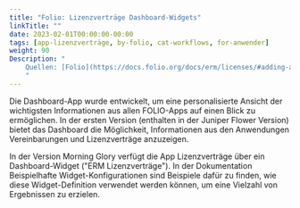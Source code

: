 ```yaml
---
title: "Folio: Lizenzverträge Dashboard-Widgets"
linkTitle: ""
date: 2023-02-01T00:00:00-00:00
tags: [app-lizenzverträge, by-folio, cat-workflows, for-anwender]
weight: 90
Description: "
    Quellen: [Folio](https://docs.folio.org/docs/erm/licenses/#adding-and-removing-notes-from-a-license) & [GBV](https://info.gbv.de/pages/viewpage.action?pageId=846266405)
    "
---
```


Die Dashboard-App wurde entwickelt, um eine personalisierte Ansicht der wichtigsten Informationen aus allen FOLIO-Apps auf einen Blick zu ermöglichen. In der ersten Version (enthalten in der Juniper Flower Version) bietet das Dashboard die Möglichkeit, Informationen aus den Anwendungen Vereinbarungen und Lizenzverträge anzuzeigen.

In der Version Morning Glory verfügt die App Lizenzverträge über ein Dashboard-Widget ("ERM Lizenzverträge"). In der Dokumentation Beispielhafte Widget-Konfigurationen sind Beispiele dafür zu finden, wie diese Widget-Definition verwendet werden können, um eine Vielzahl von Ergebnissen zu erzielen.

